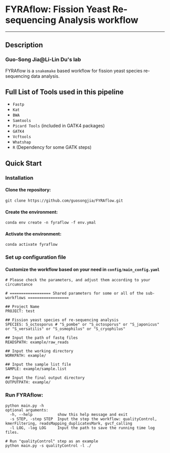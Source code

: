 # FYRAflow: Fission Yeast Re-sequencing Analysis workflow
- - - 
## Description
### Guo-Song Jia@Li-Lin Du's lab
FYRAflow is a `snakemake` based workflow for fission yeast species re-sequencing data analysis. 
## Full List of Tools used in this pipeline
- `Fastp` 
- `Kat`
- `BWA`
- `Samtools`
- `Picard Tools` (included in GATK4 packages)
- `GATK4`
- `Vcftools`
- `Whatshap`
- `R` (Dependency for some GATK steps)
## Quick Start
### Installation
#### Clone the repository:
`git clone https://github.com/guosongjia/FYRAflow.git`
#### Create the environment:
`conda env create -n fyraflow -f env.ymal`
#### Activate the environment:
`conda activate fyraflow`
### Set up configuration file
#### Customize the workflow based on your need in `config/main_config.yaml` 
```
# Please check the parameters, and adjust them according to your circumstance

# ================== Shared parameters for some or all of the sub-workflows ==================

## Project Name
PROJECT: test

## Fission yeast species of re-sequencing analysis
SPECIES: S_octosporus # "S_pombe" or "S_octosporus" or "S_japonicus" or "S_versatilis" or "S_osmophilus" or "S_cryophilus"

## Input the path of fastq files
READSPATH: example/raw_reads

## Input the working directory
WORKPATH: example/

## Input the sample list file
SAMPLE: example/sample.list

## Input the final output directory
OUTPUTPATH: example/
```
### Run FYRAflow:
```
python main.py -h
optional arguments:
  -h, --help           show this help message and exit
  -s STEP, -step STEP  Input the step the workflow: qualityControl, kmerFiltering, readsMapping_duplicatesMark, gvcf_calling
  -l LOG, -log LOG     Input the path to save the running time log files.

# Run "qualityControl" step as an example
python main.py -s qualityControl -l ./ 
```

